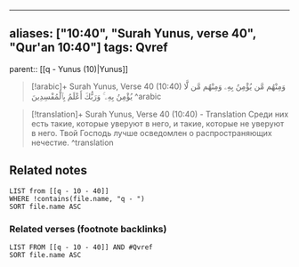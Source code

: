 
---
aliases: ["10:40", "Surah Yunus, verse 40", "Qur'an 10:40"]
tags: Qvref
---

parent:: [[q - Yunus (10)|Yunus]]

> [!arabic]+ Surah Yunus, Verse 40 (10:40)
> <span class="quran-arabic">وَمِنْهُم مَّن يُؤْمِنُ بِهِۦ وَمِنْهُم مَّن لَّا يُؤْمِنُ بِهِۦ ۚ وَرَبُّكَ أَعْلَمُ بِٱلْمُفْسِدِينَ</span>
^arabic

> [!translation]+ Surah Yunus, Verse 40 (10:40) - Translation
> Среди них есть такие, которые уверуют в него, и такие, которые не уверуют в него. Твой Господь лучше осведомлен о распространяющих нечестие.
^translation



## Related notes
```dataview
LIST from [[q - 10 - 40]]
WHERE !contains(file.name, "q - ")
SORT file.name ASC
```

### Related verses (footnote backlinks)
```dataview
LIST FROM [[q - 10 - 40]] AND #Qvref
SORT file.name ASC
```

